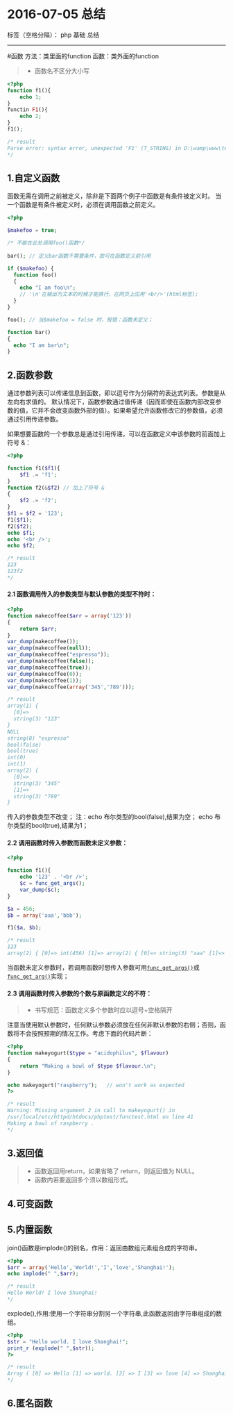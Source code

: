 # 2016-07-05 总结

标签（空格分隔）： php 基础 总结

---
#函数
方法：类里面的function
函数：类外面的function
> * 函数名不区分大小写 
```php
<?php
function f1(){
	echo 1;
}
functin F1(){
	echo 2;
}
f1();

/* result
Parse error: syntax error, unexpected 'F1' (T_STRING) in D:\wamp\www\test.php on line 5
*/
```
## 1.自定义函数
函数无需在调用之前被定义，除非是下面两个例子中函数是有条件被定义时。
当一个函数是有条件被定义时，必须在调用函数之前定义。
```php
<?php

$makefoo = true;

/* 不能在此处调用foo()函数*/
   
bar(); // 定义bar函数不需要条件，故可在函数定义前引用

if ($makefoo) {
  function foo()
  {
    echo "I am foo\n"; 
    // '\n'在输出为文本的时候才能换行，在网页上应用'<br/>'(html标签);
  }
}

foo(); // 当$makefoo = false 时，报错：函数未定义；

function bar()
{
  echo "I am bar\n";
}
```

## 2.函数参数
通过参数列表可以传递信息到函数，即以逗号作为分隔符的表达式列表。参数是从左向右求值的。
默认情况下，函数参数通过值传递（因而即使在函数内部改变参数的值，它并不会改变函数外部的值）。如果希望允许函数修改它的参数值，必须通过引用传递参数。

如果想要函数的一个参数总是通过引用传递，可以在函数定义中该参数的前面加上符号 &：
```php
<?php

function f1($f1){
	$f1 .= 'f1';
}
function f2(&$f2) // 加上了符号 &
{
    $f2 .= 'f2';
}
$f1 = $f2 = '123';
f1($f1);
f2($f2);
echo $f1;
echo '<br />';  
echo $f2;

/* result
123
123f2
*/
```

#### 2.1 函数调用传入的参数类型与默认参数的类型不符时：
```php
<?php
function makecoffee($arr = array('123'))
{
    return $arr;
}
var_dump(makecoffee());
var_dump(makecoffee(null));
var_dump(makecoffee("espresso"));
var_dump(makecoffee(false));
var_dump(makecoffee(true));
var_dump(makecoffee(0));
var_dump(makecoffee(1));
var_dump(makecoffee(array('345','789')));

/* result
array(1) {
  [0]=>
  string(3) "123"
}
NULL
string(8) "espresso"
bool(false)
bool(true)
int(0)
int(1)
array(2) {
  [0]=>
  string(3) "345"
  [1]=>
  string(3) "789"
}


```
传入的参数类型不改变；
注：echo 布尔类型的bool(false),结果为空；
    echo 布尔类型的bool(true),结果为1； 
    
#### 2.2 调用函数时传入参数而函数未定义参数：
```php
<?php

function f1(){
	echo '123' . '<br />';
	$c = func_get_args();
	var_dump($c);
}

$a = 456;
$b = array('aaa','bbb');

f1($a, $b);

/* result
123
array(2) { [0]=> int(456) [1]=> array(2) { [0]=> string(3) "aaa" [1]=> string(3) "bbb" } }
```
当函数未定义参数时，若调用函数时想传入参数可用[`func_get_args()`](http://php.net/manual/zh/function.func-get-args.php)或[`func_get_arg()`](http://php.net/manual/zh/functions.variable-functions.php)实现；

#### 2.3 调用函数时传入参数的个数与原函数定义的不符：
> * 书写规范：函数定义多个参数时应以逗号+空格隔开

注意当使用默认参数时，任何默认参数必须放在任何非默认参数的右侧；否则，函数将不会按照预期的情况工作。考虑下面的代码片断：
```php
<?php
function makeyogurt($type = "acidophilus", $flavour)
{
    return "Making a bowl of $type $flavour.\n";
}

echo makeyogurt("raspberry");   // won't work as expected
?>

/* result
Warning: Missing argument 2 in call to makeyogurt() in 
/usr/local/etc/httpd/htdocs/phptest/functest.html on line 41
Making a bowl of raspberry .
*/
```
## 3.返回值
> * 函数返回用return，如果省略了 return，则返回值为 NULL。
> * 函数内若要返回多个须以数组形式。

## 4.可变函数


## 5.内置函数
join()函数是implode()的别名，作用：返回由数组元素组合成的字符串。
```php
<?php
$arr = array('Hello','World!','I','love','Shanghai!');
echo implode(" ",$arr);

/* result
Hello World! I love Shanghai!
*/
```

explode(),作用:使用一个字符串分割另一个字符串,此函数返回由字符串组成的数组。
```php
<?php
$str = "Hello world. I love Shanghai!";
print_r (explode(" ",$str));
?>

/* result
Array ( [0] => Hello [1] => world. [2] => I [3] => love [4] => Shanghai! )
*/
```
## 6.匿名函数